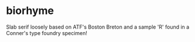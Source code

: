 # biorhyme
Slab serif loosely based on ATF's Boston Breton and a sample 'R' found in a Conner's type foundry specimen!

